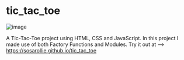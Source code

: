 # tic_tac_toe
![image](https://github.com/sosarollie/tic_tac_toe/assets/90037854/e9cc97ad-253b-4ba6-b587-c1254faf89a3)

A Tic-Tac-Toe project using HTML, CSS and JavaScript.
In this project I made use of both Factory Functions and Modules.
Try it out at --> https://sosarollie.github.io/tic_tac_toe
